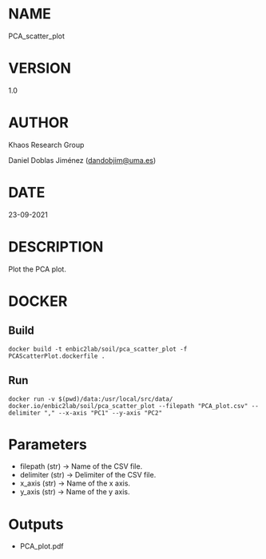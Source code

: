 # NAME

PCA_scatter_plot

# VERSION

1.0

# AUTHOR

Khaos Research Group

Daniel Doblas Jiménez (dandobjim@uma.es)

# DATE

23-09-2021

# DESCRIPTION
Plot the PCA plot.

# DOCKER

## Build

```shell
docker build -t enbic2lab/soil/pca_scatter_plot -f PCAScatterPlot.dockerfile .
```

## Run

```shell
docker run -v $(pwd)/data:/usr/local/src/data/ docker.io/enbic2lab/soil/pca_scatter_plot --filepath "PCA_plot.csv" --delimiter "," --x-axis "PC1" --y-axis "PC2" 
```

# Parameters
* filepath (str) -> Name of the CSV file.
* delimiter (str) -> Delimiter of the CSV file.
* x_axis (str) -> Name of the x axis.
* y_axis (str) -> Name of the y axis.

# Outputs
* PCA_plot.pdf

